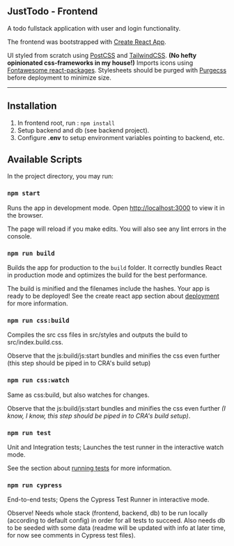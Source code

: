 ## JustTodo - Frontend

A todo fullstack application with user and login functionality.

The frontend was bootstrapped with [Create React App](https://github.com/facebook/create-react-app).

UI styled from scratch using [PostCSS](https://postcss.org/) and [TailwindCSS](https://tailwindcss.com). **(No hefty opinionated css-frameworks in my house!)** Imports icons using [Fontawesome react-packages](https://github.com/FortAwesome/react-fontawesome). Stylesheets should be purged with [Purgecss](https://www.purgecss.com/) before deployment to minimize size.

---

## Installation

1. In frontend root, run : `npm install`
2. Setup backend and db (see backend project).
3. Configure **.env** to setup environment variables pointing to backend, etc.

## Available Scripts

In the project directory, you may run:

### `npm start`

Runs the app in development mode. Open [http://localhost:3000](http://localhost:3000) to view it in the browser.

The page will reload if you make edits. You will also see any lint errors in the console.

### `npm run build`

Builds the app for production to the `build` folder. It correctly bundles React in production mode and optimizes the build for the best performance.

The build is minified and the filenames include the hashes. Your app is ready to be deployed! See the create react app section about [deployment](https://facebook.github.io/create-react-app/docs/deployment) for more information.

### `npm run css:build`

Compiles the src css files in src/styles and outputs the build to src/index.build.css.

Observe that the js:build/js:start bundles and minifies the css even further (this step should be piped in to CRA's build setup)

### `npm run css:watch`

Same as css:build, but also watches for changes.

Observe that the js:build/js:start bundles and minifies the css even further _(I know, I know, this step should be piped in to CRA's build setup)_.

### `npm run test`

Unit and Integration tests; Launches the test runner in the interactive watch mode.

See the section about [running tests](https://facebook.github.io/create-react-app/docs/running-tests) for more information.

### `npm run cypress`

End-to-end tests; Opens the Cypress Test Runner in interactive mode.

Observe! Needs whole stack (frontend, backend, db) to be run locally (according to default config) in order for all tests to succeed. Also needs db to be seeded with some data (readme will be updated with info at later time, for now see comments in Cypress test files).

